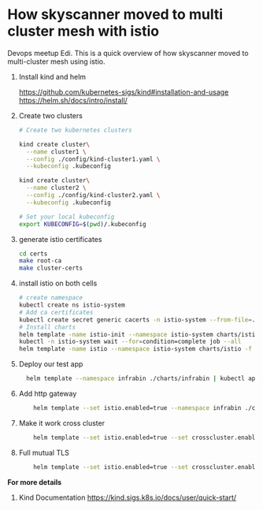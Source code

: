 # How skyscanner moved to multi cluster mesh with istio

Devops meetup Edi. This is a quick overview of how skyscanner moved to multi-cluster mesh using istio.


1. Install kind and helm

    https://github.com/kubernetes-sigs/kind#installation-and-usage
    https://helm.sh/docs/intro/install/


1. Create two clusters
    ```bash
    # Create two kubernetes clusters

    kind create cluster\
      --name cluster1 \
      --config ./config/kind-cluster1.yaml \
      --kubeconfig .kubeconfig

    kind create cluster\
      --name cluster2 \
      --config ./config/kind-cluster2.yaml \
      --kubeconfig .kubeconfig

    # Set your local kubeconfig
    export KUBECONFIG=$(pwd)/.kubeconfig
    ```

1. generate istio certificates

    ```bash
    cd certs
    make root-ca
    make cluster-certs
    ```

1. install istio on both cells
    ```bash
    # create namespace
    kubectl create ns istio-system
    # Add ca certificates
    kubectl create secret generic cacerts -n istio-system --from-file=./certs/cluster/ca-cert.pem --from-file=./certs/cluster/ca-key.pem --from-file=./certs/cluster/root-cert.pem --from-file=./certs/cluster/cert-chain.pem
    # Install charts
    helm template -name istio-init --namespace istio-system charts/istio-init | kubectl apply -f -
    kubectl -n istio-system wait --for=condition=complete job --all
    helm template -name istio --namespace istio-system charts/istio -f config/istio.yaml | kubectl apply -f -
    ```

1. Deploy our test app
    ```bash
      helm template --namespace infrabin ./charts/infrabin | kubectl apply -f -
    ```

1. Add http gateway

    ```bash
        helm template --set istio.enabled=true --namespace infrabin ./charts/infrabin | kubectl apply -f -
    ```

1. Make it work cross cluster

    ```bash
        helm template --set istio.enabled=true --set crosscluster.enabled=true --namespace infrabin ./charts/infrabin | kubectl apply -f -
    ```

1. Full mutual TLS

    ```bash
        helm template --set istio.enabled=true --set crosscluster.enabled=true --namespace infrabin ./charts/infrabin | kubectl apply -f -
    ```

**For more details**

1. Kind Documentation
https://kind.sigs.k8s.io/docs/user/quick-start/

